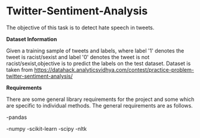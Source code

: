 # Twitter-Sentiment-Analysis
The objective of this task is to detect hate speech in tweets. 

**Dataset Information**

Given a training sample of tweets and labels, where label '1' denotes the tweet is racist/sexist and label '0' denotes the tweet is not racist/sexist,objective is to predict the labels on the test dataset.
Dataset is taken from https://datahack.analyticsvidhya.com/contest/practice-problem-twitter-sentiment-analysis/

**Requirements**

There are some general library requirements for the project and some which are specific to individual methods. The general requirements are as follows.

-pandas

-numpy
-scikit-learn
-scipy
-nltk
